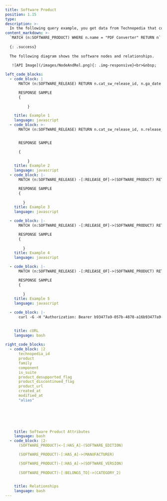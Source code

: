 ```yaml
---
title: Software Product
position: 1.15
type:
description: >-
  In the following query example, you get data from Technopedia that contains PDF Converter in the name of the software product name.
content_markdown: >-
  `MATCH (n:SOFTWARE_PRODUCT) WHERE n.name = "PDF Converter" RETURN n` 
  
  {: .success} 
  
  The following diagram shows the software nodes and relationships.

   ![API Image](/images/NodeAndRel.png){: .img-responsive}<br>&nbsp;
  
left_code_blocks:
  - code_block: |
      MATCH (n:SOFTWARE_RELEASE) RETURN n.cat_sw_release_id, n.ga_date

      RESPONSE SAMPLE
      {
          
          }

    title: Example 1
    language: javascript
  - code_block: >-
      MATCH (n:SOFTWARE_RELEASE) RETURN n.cat_sw_release_id, n.release_url n.ga_date


      RESPONSE SAMPLE

      {
          
          }
    title: Example 2
    language: javascript
  - code_block: |-
      MATCH (n:SOFTWARE_RELEASE) -[:RELEASE_OF]->(SOFTWARE_PRODUCT) RETURN n.cat_sw_release_id LIMIT 1

      RESPONSE SAMPLE
      {
          
        }
    title: Example 3
    language: javascript

  - code_block: |-
      MATCH (n:SOFTWARE_RELEASE) -[:RELEASE_OF]->(SOFTWARE_PRODUCT) RETURN n.cat_sw_release_id LIMIT 1

      RESPONSE SAMPLE
      {
          
        }
    title: Example 4
    language: javascript

  - code_block: |-
      MATCH (n:SOFTWARE_RELEASE) -[:RELEASE_OF]->(SOFTWARE_PRODUCT) RETURN n.cat_sw_release_id LIMIT 1

      RESPONSE SAMPLE
      {
          
        }
    title: Example 5
    language: javascript

  - code_block: |-
      curl -G -H "Authorization: Bearer b93477a9-057b-4878-a16b93477a9-057b-4878-a16f-d7f7d1f27a7af-d7f7d1f27a7a" "https://v6.technopedia.com/tql" --data-urlencode' "q=MATCH (h:CPU) RETURN h.cores"

      
    title: cURL
    language: bash
    
right_code_blocks:
  - code_block: |2
      technopedia_id
      product
      family
      component
      is_suite
      product_desupported_flag
      product_discontinued_flag
      product_url
      created_at
      modified_at
      "alias"



      

      
    title: Software Product Attributes
    language: bash
  - code_block: |2-
      (SOFTWARE_PRODUCT)<-[:HAS_A]-(SOFTWARE_EDITION)

      (SOFTWARE_PRODUCT)-[:HAS_A]->(MANUFACTURER)

      (SOFTWARE_PRODUCT)-[:HAS_A]->(SOFTWARE_VERSION)
      
      (SOFTWARE_PRODUCT)-[:BELONGS_TO]->(CATEGORY_2)
      

    title: Relationships
    language: bash
---
```


